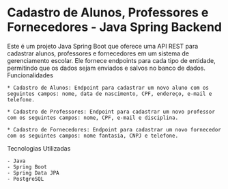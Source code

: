 # Cadastro de Alunos, Professores e Fornecedores - Java Spring Backend

Este é um projeto Java Spring Boot que oferece uma API REST para cadastrar alunos, professores e fornecedores em um sistema de gerenciamento escolar. Ele fornece endpoints para cada tipo de entidade, permitindo que os dados sejam enviados e salvos no banco de dados.
Funcionalidades

    * Cadastro de Alunos: Endpoint para cadastrar um novo aluno com os seguintes campos: nome, data de nascimento, CPF, endereço, e-mail e telefone.

    * Cadastro de Professores: Endpoint para cadastrar um novo professor com os seguintes campos: nome, CPF, e-mail e disciplina.

    * Cadastro de Fornecedores: Endpoint para cadastrar um novo fornecedor com os seguintes campos: nome fantasia, CNPJ e telefone.

Tecnologias Utilizadas

    - Java
    - Spring Boot
    - Spring Data JPA
    - PostgreSQL